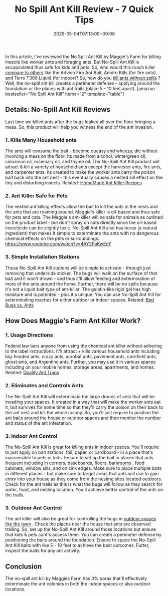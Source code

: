 ﻿---
layout: post
title: No Spill Ant Kill Review - 7 Quick Tips
date: '2025-05-04T07:13:09+00:00'
categories:
- Ants
- Product Reviews
tags: []
slug: /no-spill-ant-kill/
lastmod: 2025-05-07T12:21:28+03:00
---

In this article, I've reviewed the No Spill Ant Kill by Maggie's Farm for killing insects like worker ants and foraging ants. But No-Spill Ant Kill is
encapsulated thus safe for kids and pets.
So, who would this roach killer
[compare to others](https://pestpolicy.com/best-ant-killer/)
like the Advion Fire Ant Bait, Amdro Kills (for fire ants), and Terro T300 Liquid (for indoor)?
So, how do you
[kill ants without spills](https://maggiesfarmproducts.com/products/no-spill-ant-kill)
? Well, the no-spill ant kill creates a perimeter defense - applying around the foundation or the places with ant trails (place 5 - 10 feet apart).
[amazon bestseller="No Spill Ant Kill" items="2" template="table"]
## Details: No-Spill Ant Kill Reviews
Last time we killed ants after the bugs leaked all over the floor bringing a mess. So, this product will help you witness the end of the ant invasion.
### 1. Kills Many Household ants
The ants will consume the bait - become queasy and wheezy, die without involving a mess on the floor. Its made from
alcohol, wintergreen oil, cinnamon oil, rosemary oil, and thyme oil.
The No-Spill Ant Kill product will attract & kill a variety of household ants except the harvester ants, fire ants, and carpenter ants.
Its created to make the worker ants carry the poison bait back into the ant nest - this eventually causes a nested kill effect on the tiny and disturbing insects.
Related:
[HomeMade Ant Killer Recipes](https://pestpolicy.com/homemade-ant-killer/)
### 2. Ant Killer Safe for Pets
The nested ant killing effects allow the bait to kill the ants in the nests and the ants that are roaming around. Maggie's killer is
oil-based and thus safe for pets and cats.
The Maggie's ant-killer will be safe for animals as outlined on the product label - but don't spray on cats directly since the oil-based insecticide can be slightly toxic.
No-Spill Ant Kill also has borax (a natural ingredient) that makes it simple to exterminate the ants with no dangerous chemical effects on the pets or surroundings.
https://www.youtube.com/watch?v=4AY2PaKwEnY
### 3. Simple Installation Stations
Those No-Spill Ant Kill stations will be simple to activate - through just removing that underside sticker.
The bugs will walk on the surface of that bait and it won't drown - and thus it'll allow feeding and extermination of more of the ants around the home.
Further, there will be no spills because it's not a liquid bait type of ant-killer. The gelatin-like rigid gel has high moisture and is patented - plus it's unique.
You can use No-Spill Ant Kill for exterminating roaches for either outdoor or indoor spaces.
Related:
[Bed Bugs vs. Ants](https://pestpolicy.com/bed-bugs-vs-ants/)
## How Does Maggie's Farm Ant Killer Work?
### 1. Usage Directions
Federal law bars anyone from using the chemical ant killer without adhering to the label instructions.
It'll attract + kills various household ants including big-headed ants, crazy ants, acrobat ants, pavement ants, cornfield ants, ghost ants, and Argentine ants.
Further, you may use it in various spaces including on your mobile homes, storage areas, apartments, and homes.
Related:
[Quality Ant Traps](https://pestpolicy.com/best-ant-traps/)
### 2. Eliminates and Controls Ants
The No-Spill Ant Kill will exterminate the large drones of ants that will be invading your spaces.
It created in a way that will make the worker ants eat it, but survives for some time so that they'll carry the poison on their back to the ant nest and kill the whole colony.
So, you'll just require to position the ant baits around the house or outdoor spaces and then monitor the number and status of the ant infestation.
### 3. Indoor Ant Control
The No-Spill Ant Kill is great for killing ants in indoor spaces. You'll require to just apply on bait stations, foil, paper, or cardboard - in a place that's inaccessible to pets or kids.
Ensure to set up the bait in places that ants frequent including in corners, baseboards, floors,
[bathrooms](https://pestpolicy.com/how-to-get-rid-of-ants-in-the-bathroom/)
, food cabinets, window sills, and on sink edges.
Make sure to place multiple baits in different places - but make sure to target areas that ants will use to gain entry into your house as they come from the nesting sites located outdoors.
Check for the ant trails as this is what the bugs will follow as they search for water, food, and nesting location. You'll achieve better control of the ants on the trails.
### 3. Outdoor Ant Control
The ant killer will also be great for controlling the bugs in
[outdoor spaces like the lawn](https://pestpolicy.com/best-fire-ant-killer-for-lawns/)
. Check the places near the house that ants are observed trailing.
So, set up the No-Spill Ant Kill around those locations but ensure that kids & pets cant's access them. You can create a perimeter defense by positioning the baits around the foundation.
Ensure to space the No-Spill Ant Kill baits with like 5 - 10 feet to achieve the best outcomes. Furter, inspect the baits for any ant activity.
## Conclusion
The no-spill ant kill by Maggies Farm has 3% borax that'll effectively exterminate the ant colonies in both the indoor spaces or also outdoor locations.